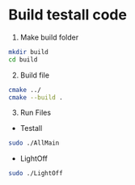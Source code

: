 # Build testall code

1. Make build folder

```bash
mkdir build
cd build
```

2. Build file

```bash
cmake ../
cmake --build .
```

3. Run Files

- Testall

```bash
sudo ./AllMain
```

- LightOff

```bash
sudo ./LightOff
```

